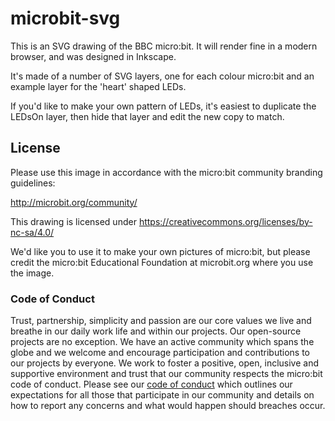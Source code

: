 # microbit-svg

This is an SVG drawing of the BBC micro:bit. It will render fine in a modern browser, and was designed in Inkscape.

It's made of a number of SVG layers, one for each colour micro:bit and an example layer for the 'heart' shaped LEDs.

If you'd like to make your own pattern of LEDs, it's easiest to duplicate the LEDsOn layer, then hide that layer and edit the new copy to match.

## License

Please use this image in accordance with the micro:bit community branding guidelines:

http://microbit.org/community/

This drawing is licensed under https://creativecommons.org/licenses/by-nc-sa/4.0/

We'd like you to use it to make your own pictures of micro:bit, but please credit the micro:bit Educational Foundation at microbit.org where you use the image.

### Code of Conduct

Trust, partnership, simplicity and passion are our core values we live and breathe in our daily work life and within our projects. Our open-source projects are no exception. We have an active community which spans the globe and we welcome and encourage participation and contributions to our projects by everyone. We work to foster a positive, open, inclusive and supportive environment and trust that our community respects the micro:bit code of conduct. Please see our [code of conduct](https://microbit.org/safeguarding/) which outlines our expectations for all those that participate in our community and details on how to report any concerns and what would happen should breaches occur.
